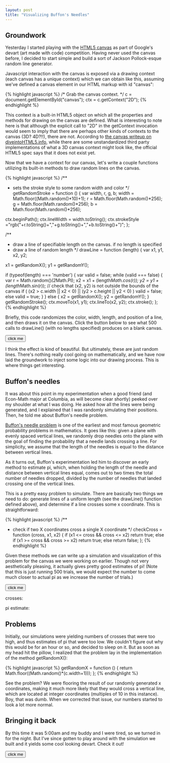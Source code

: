 ```yaml
---
layout: post
title: "Visualizing Buffon's Needles"
---
```


<script src="/js/src/painter.js" type="text/javascript"></script>

## Groundwork

Yesterday I started playing with the [HTML5 canvas][canvas] as part of
Google's devart (art made with code) competition. Having never used
the canvas before, I decided to start simple and build a sort of Jackson Pollock-esque
random line generator. 

Javascript interaction with the canvas is exposed via a drawing context (each
canvas has a unique context) which we can obtain like this, assuming we've 
defined a canvas element in our HTML markup with id "canvas":

{% highlight javascript %}
/* Grab the canvas context. */ 
c = document.getElementById("canvas");
ctx = c.getContext("2D");
{% endhighlight %}

This context is a built-in HTML5 object on which all the properties and methods
for drawing on the canvas are defined. What is interesting to note here is that 
although the explicit call to "2D" in the getContext invocation would seem to 
imply that there are perhaps other kinds of contexts to the canvas (3D? 4D?!!), 
there are not. According to [the canvas writeup on diveintoHTML5.info][dh5], 
while there are some unstandardized third party implementations of what a 3D 
canvas context might look like, the official HTML5 spec says that it does not 
exist yet.

Now that we have a context for our canvas, let's write a couple functions 
utilizing its built-in methods to draw random lines on the canvas.

{% highlight javascript %}
/**
 * sets the stroke style to some random width and color
 */
getRandomStroke = function () {
  var width, r, g, b;
  width = Math.floor((Math.random()*10)+1);
  r = Math.floor(Math.random()*256);
  g = Math.floor(Math.random()*256);
  b = Math.floor(Math.random()*256);

  ctx.beginPath();
  ctx.lineWidth = width.toString();
  ctx.strokeStyle ="rgb("+r.toString()+","+g.toString()+","+b.toString()+")";
};

/**
 * draw a line of specifiable length on the canvas. if no length is specified
 * draw a line of random length
 */
drawLine = function (length) {
  var
    x1, y1, x2, y2;

  x1 = getRandomX();
  y1 = getRandomY();

  if (typeof(length) === 'number') {
    var valid = false;
    while (valid === false) {
      var r = Math.random()*(2*Math.PI);
      x2 = x1 + (length*Math.cos(r));
      y2 = y1 + (length*Math.sin(r));
      // check that (x2, y2) is not outside the bounds of the canvas
      if ( (x2 > c.width || x2 < 0) || (y2 > c.height || y2 < 0) )
        valid = false;
      else
        valid = true;
    }
  }
  else {
    x2 = getRandomX();
    y2 = getRandomY();
  }
  getRandomStroke();
  ctx.moveTo(x1, y1);
  ctx.lineTo(x2, y2);
  ctx.stroke();
};
{% endhighlight %}

Briefly, this code randomizes the color, width, length, and position of a
line, and then draws it on the canvas. Click the button below to see what 500
calls to drawLine() (with no lengths specified) produces on a blank canvas.

<button class="btn centered" onclick="painter.paint();">click me</button>
<br>
<canvas id="canvas" width="400" height="400"></canvas>

I think the effect is kind of beautiful. But ultimately, these are just random
lines. There's nothing really cool going on mathematically, and we have now
laid the groundwork to inject some logic into our drawing process. This is 
where things get interesting.

## Buffon's needles

It was about this point in my experimentation when a good friend (and Econ-Math
major at Columbia, as will become clear shortly) peeked over my shoulder at
what I was doing. He asked how all the lines were being generated, and I 
explained that I was randomly simulating their positions. Then, he told me 
about Buffon's needle problem.

[Buffon's needle problem][bfn] is one of the earliest and most famous geometric
probability problems in mathematics. It goes like this: given a plane with 
evenly spaced vertical lines, we randomly drop needles onto the plane with the
goal of finding the probability that a needle lands crossing a line. For 
simplicity, we assume that the length of the needles is equal to the distance 
between vertical lines. 

As it turns out, Buffon's experimentation led him to discover an early method
to estimate pi, which, when holding the length of the needle and distance
between vertical lines equal, comes out to two times the total number of 
needles dropped, divided by the number of needles that landed crossing one of 
the vertical lines.

This is a pretty easy problem to simulate. There are basically two things we
need to do: generate lines of a uniform length (see the drawLine() function
defined above), and determine if a line crosses some x coordinate. This is
straightforward: 

{% highlight javascript %}
/**
 * check if two X coordinates cross a single X coordinate
 */
checkCross = function (cross, x1, x2) {
  if (x1 <= cross && cross <= x2)
    return true;
  else if (x1 >= cross && cross >= x2)
    return true;
  else
    return false;
};
{% endhighlight %}

Given these methods we can write up a simulation and visualization of
this problem for the canvas we were working on earlier. Though not very
aesthetically pleasing, it actually gives pretty good estimates of pi! 
(Note that this is just running 500 trials, we would expect the number to come 
much closer to actual pi as we increase the number of trials.)

<button class="btn centered" onclick="painter.buffon('buffon1', false);">click me</button>
<p id="num-crosses">crosses:</p>
<p id="pi">pi estimate:</p>
<canvas id="buffon1" width="400" height="400"></canvas>

## Problems

Initially, our simulations were yielding numbers of crosses that were too high,
and thus estimates of pi that were too low. We couldn't figure out why this
would be for an hour or so, and decided to sleep on it. But as soon as my head
hit the pillow, I realized that the problem lay in the implementation of the
method getRandomX():

{% highlight javascript %}
getRandomX = function () {
  return Math.floor((Math.random()*(c.width+1)));
};
{% endhighlight %}

See the problem? We were flooring the result of our randomly generated x
coordinates, making it much more likely that they would cross a vertical line,
which are located at integer coordinates (multiples of 10 in this instance).
Boy, that was dumb. When we corrected that issue, our numbers started to look
a lot more normal.

## Bringing it back

By this time it was 5:00am and my buddy and I were tired, so we turned in for
the night. But I've since gotten to play around with the simulation we built
and it yields some cool looking devart. Check it out!

<button class="btn centered" onclick="painter.buffon('buffon2', true);">click me</button>
<br>
<canvas id="buffon2" width="400" height="400"></canvas><br>

[canvas]:http://www.w3schools.com/tags/ref_canvas.asp
[bfn]:http://en.wikipedia.org/wiki/Buffon's_needle
[dh5]:http://diveintohtml5.info/canvas.html
